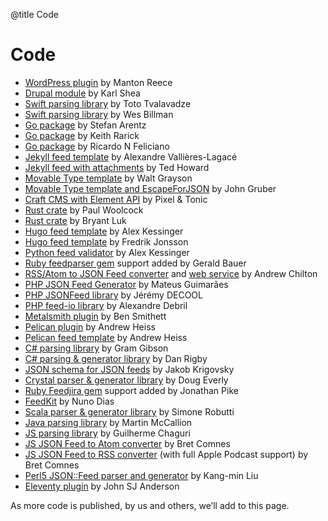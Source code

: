 @title Code
# Code

* [WordPress plugin](https://github.com/manton/jsonfeed-wp) by Manton Reece
* [Drupal module](https://www.drupal.org/project/json_feed) by Karl Shea
* [Swift parsing library](https://github.com/totocaster/JSONFeed) by Toto Tvalavadze
* [Swift parsing library](https://github.com/wesbillman/JSONFeed) by Wes Billman
* [Go package](https://github.com/st3fan/jsonfeed) by Stefan Arentz
* [Go package](https://github.com/kr/jsonfeed) by Keith Rarick
* [Go package](https://github.com/gopherlibs/jsonfeed) by Ricardo N Feliciano
* [Jekyll feed template](https://github.com/vallieres/jekyll-json-feed) by Alexandre Vallières-Lagacé
* [Jekyll feed with attachments](https://github.com/tedchoward/tidbits/blob/master/feed.json) by Ted Howard
* [Movable Type template](https://gist.github.com/walt/8da71fead3b8ba321f91efd954f0cb32) by Walt Grayson
* [Movable Type template and EscapeForJSON](https://daringfireball.net/projects/mt-escapeforjson/) by John Gruber
* [Craft CMS with Element API](https://github.com/craftcms/element-api/tree/v1#json-feed) by Pixel & Tonic
* [Rust crate](https://crates.io/crates/jsonfeed) by Paul Woolcock
* [Rust crate](https://crates.io/crates/json-feed-model) by Bryant Luk
* [Hugo feed template](https://gist.github.com/voidfiles/302e8d690a5ef4990e371ce70bca3240) by Alex Kessinger
* [Hugo feed template](https://github.com/frjo/hugo-theme-zen/blob/master/layouts/_default/list.json.json) by Fredrik Jonsson
* [Python feed validator](https://github.com/voidfiles/jsonfeedvalidator) by Alex Kessinger
* [Ruby feedparser gem](http://www.rubyflow.com/p/a57is4-added-new-json-feed-jsonfeed-format-to-the-universal-feedparser-gem) support added by Gerald Bauer
* [RSS/Atom to JSON Feed converter](https://github.com/appsattic/feed2json.org) and [web service](https://feed2json.org) by Andrew Chilton
* [PHP JSON Feed Generator](https://github.com/mateusjatenee/php-json-feed) by Mateus Guimarães
* [PHP JSONFeed library](https://github.com/jdecool/jsonfeed) by Jérémy DECOOL
* [PHP feed-io library](https://feed-io.net) by Alexandre Debril
* [Metalsmith plugin](https://github.com/bensmithett/metalsmith-json-feed) by Ben Smithett
* [Pelican plugin](https://github.com/andrewheiss/pelican_json_feed) by Andrew Heiss
* [Pelican feed template](https://github.com/andrewheiss/athpelican/blob/master/theme/templates/feed.json) by Andrew Heiss
* [C# parsing library](https://github.com/gramgibson/jsonfeed) by Gram Gibson
* [C# parsing & generator library](https://github.com/DanRigby/JsonFeed.NET) by Dan Rigby
* [JSON schema for JSON feeds](https://github.com/sonicdoe/jsonfeed-schema) by Jakob Krigovsky
* [Crystal parser & generator library](https://github.com/DougEverly/jsonfeed.cr) by Doug Everly
* [Ruby Feedjira gem](https://github.com/feedjira/feedjira) support added by Jonathan Pike
* [FeedKit](https://github.com/nmdias/FeedKit) by Nuno Dias
* [Scala parser & generator library](https://github.com/chobeat/scala-json-feed) by Simone Robutti
* [Java parsing library](https://github.com/devilgate/pertwee) by Martin McCallion
* [JS parsing library](https://github.com/Guichaguri/post-feed-reader) by Guilherme Chaguri
* [JS JSON Feed to Atom converter](https://github.com/bcomnes/jsonfeed-to-atom) by Bret Comnes
* [JS JSON Feed to RSS converter](https://github.com/bcomnes/jsonfeed-to-rss) (with full Apple Podcast support) by Bret Comnes
* [Perl5 JSON::Feed parser and generator](https://metacpan.org/pod/JSON::Feed) by Kang-min Liu
* [Eleventy plugin](https://www.npmjs.com/package/eleventy-plugin-json-feed) by John SJ Anderson

As more code is published, by us and others, we’ll add to this page.
